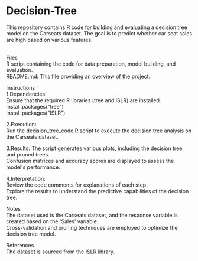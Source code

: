 # Decision-Tree<br>
This repository contains R code for building and evaluating a decision tree model on the Carseats dataset. The goal is to predict whether car seat sales are high based on various features.<br><br>

Files<br>
R script containing the code for data preparation, model building, and evaluation.<br>
README.md: This file providing an overview of the project.<br>

Instructions<br>
1.Dependencies:<br>
Ensure that the required R libraries (tree and ISLR) are installed.<br>
install.packages("tree")<br>
install.packages("ISLR")<br>

2.Execution:<br>
Run the decision_tree_code.R script to execute the decision tree analysis on the Carseats dataset.<br>

3.Results:
The script generates various plots, including the decision tree and pruned trees.<br>
Confusion matrices and accuracy scores are displayed to assess the model's performance.<br>

4.Interpretation:<br>
Review the code comments for explanations of each step.<br>
Explore the results to understand the predictive capabilities of the decision tree.<br>

Notes <br>
The dataset used is the Carseats dataset, and the response variable is created based on the 'Sales' variable.<br>
Cross-validation and pruning techniques are employed to optimize the decision tree model.<br>

References<br>
The dataset is sourced from the ISLR library.
